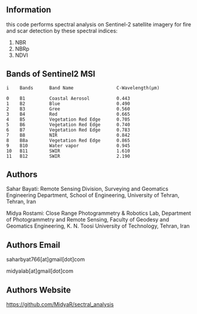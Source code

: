 Information
----------
this code performs spectral analysis on Sentinel-2 satellite imagery for fire and scar detection
by these spectral indices:
1. NBR
2. NBRp
3. NDVI
 
Bands of Sentinel2 MSI
----------
            
    i    Bands      Band Name                C-Wavelength(µm)

    0    B1         Coastal Aerosol          0.443 
    1    B2         Blue                     0.490
    2    B3         Gree                     0.560    
    3    B4         Red                      0.665
    4    B5         Vegetation Red Edge      0.705 
    5    B6         Vegetation Red Edge      0.740
    6    B7         Vegetation Red Edge      0.783
    7    B8         NIR                      0.842
    8    B8a        Vegetation Red Edge      0.865
    9    B10        Water vapor              0.945
    10   B11        SWIR                     1.610
    11   B12        SWIR                     2.190



Authors
----------
Sahar Bayati:   Remote Sensing Division, Surveying and Geomatics Engineering Department, School of Engineering, University of Tehran, Tehran, Iran

Midya Rostami:  ​Close Range Photogrammetry & Robotics Lab, Department of Photogrammetry and Remote Sensing, 
                Faculty of Geodesy and Geomatics Engineering, K. N. Toosi University of Technology, Tehran, Iran

Authors Email
----------
saharbyat766[at]gmail[dot]com

midyalab[at]gmail[dot]com 

Authors Website 
----------
https://github.com/MidyaR/sectral_analysis
